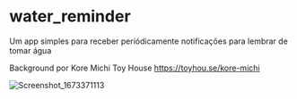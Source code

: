 # water_reminder

Um app simples para receber periódicamente notificações para lembrar de tomar água

Background por Kore Michi
Toy House https://toyhou.se/kore-michi


![Screenshot_1673371113](https://user-images.githubusercontent.com/74992013/211619086-e252999c-5095-434e-83b2-d0e9d335abc0.png)
